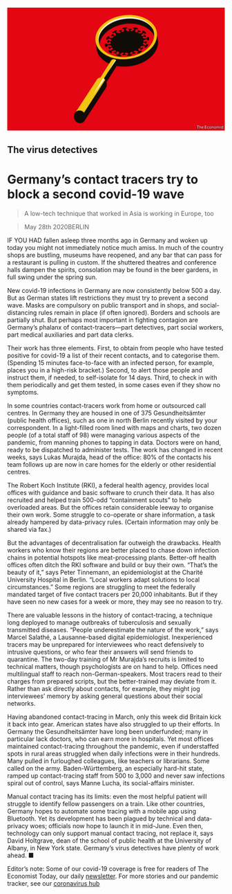 ![](./images/20200530_EUD002.jpg)

## The virus detectives

# Germany’s contact tracers try to block a second covid-19 wave

> A low-tech technique that worked in Asia is working in Europe, too

> May 28th 2020BERLIN

IF YOU HAD fallen asleep three months ago in Germany and woken up today you might not immediately notice much amiss. In much of the country shops are bustling, museums have reopened, and any bar that can pass for a restaurant is pulling in custom. If the shuttered theatres and conference halls dampen the spirits, consolation may be found in the beer gardens, in full swing under the spring sun.

New covid-19 infections in Germany are now consistently below 500 a day. But as German states lift restrictions they must try to prevent a second wave. Masks are compulsory on public transport and in shops, and social-distancing rules remain in place (if often ignored). Borders and schools are partially shut. But perhaps most important in fighting contagion are Germany’s phalanx of contact-tracers—part detectives, part social workers, part medical auxiliaries and part data clerks.

Their work has three elements. First, to obtain from people who have tested positive for covid-19 a list of their recent contacts, and to categorise them. (Spending 15 minutes face-to-face with an infected person, for example, places you in a high-risk bracket.) Second, to alert those people and instruct them, if needed, to self-isolate for 14 days. Third, to check in with them periodically and get them tested, in some cases even if they show no symptoms.

In some countries contact-tracers work from home or outsourced call centres. In Germany they are housed in one of 375 Gesundheitsämter (public health offices), such as one in north Berlin recently visited by your correspondent. In a light-filled room lined with maps and charts, two dozen people (of a total staff of 98) were managing various aspects of the pandemic, from manning phones to tapping in data. Doctors were on hand, ready to be dispatched to administer tests. The work has changed in recent weeks, says Lukas Murajda, head of the office: 80% of the contacts his team follows up are now in care homes for the elderly or other residential centres.

The Robert Koch Institute (RKI), a federal health agency, provides local offices with guidance and basic software to crunch their data. It has also recruited and helped train 500-odd “containment scouts” to help overloaded areas. But the offices retain considerable leeway to organise their own work. Some struggle to co-operate or share information, a task already hampered by data-privacy rules. (Certain information may only be shared via fax.)

But the advantages of decentralisation far outweigh the drawbacks. Health workers who know their regions are better placed to chase down infection chains in potential hotspots like meat-processing plants. Better-off health offices often ditch the RKI software and build or buy their own. “That’s the beauty of it,” says Peter Tinnemann, an epidemiologist at the Charité University Hospital in Berlin. “Local workers adapt solutions to local circumstances.” Some regions are struggling to meet the federally mandated target of five contact tracers per 20,000 inhabitants. But if they have seen no new cases for a week or more, they may see no reason to try.

There are valuable lessons in the history of contact-tracing, a technique long deployed to manage outbreaks of tuberculosis and sexually transmitted diseases. “People underestimate the nature of the work,” says Marcel Salathé, a Lausanne-based digital epidemiologist. Inexperienced tracers may be unprepared for interviewees who react defensively to intrusive questions, or who fear their answers will send friends to quarantine. The two-day training of Mr Murajda’s recruits is limited to technical matters, though psychologists are on hand to help. Offices need multilingual staff to reach non-German-speakers. Most tracers read to their charges from prepared scripts, but the better-trained may deviate from it. Rather than ask directly about contacts, for example, they might jog interviewees’ memory by asking general questions about their social networks.

Having abandoned contact-tracing in March, only this week did Britain kick it back into gear. American states have also struggled to up their efforts. In Germany the Gesundheitsämter have long been underfunded; many in particular lack doctors, who can earn more in hospitals. Yet most offices maintained contact-tracing throughout the pandemic, even if understaffed spots in rural areas struggled when daily infections were in their hundreds. Many pulled in furloughed colleagues, like teachers or librarians. Some called on the army. Baden-Württemberg, an especially hard-hit state, ramped up contact-tracing staff from 500 to 3,000 and never saw infections spiral out of control, says Manne Lucha, its social-affairs minister.

Manual contact tracing has its limits: even the most helpful patient will struggle to identify fellow passengers on a train. Like other countries, Germany hopes to automate some tracing with a mobile app using Bluetooth. Yet its development has been plagued by technical and data-privacy woes; officials now hope to launch it in mid-June. Even then, technology can only support manual contact tracing, not replace it, says David Holtgrave, dean of the school of public health at the University of Albany, in New York state. Germany’s virus detectives have plenty of work ahead. ■

Editor’s note: Some of our covid-19 coverage is free for readers of The Economist Today, our daily [newsletter](https://www.economist.com/https://my.economist.com/user#newsletter). For more stories and our pandemic tracker, see our [coronavirus hub](https://www.economist.com//news/2020/03/11/the-economists-coverage-of-the-coronavirus)